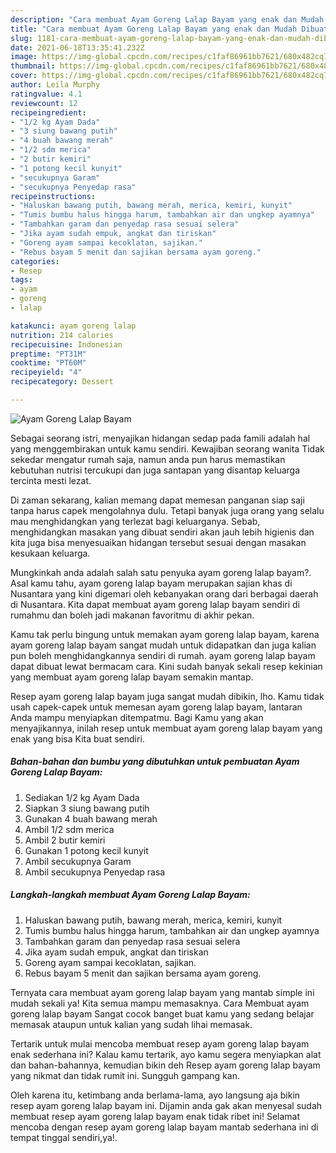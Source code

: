 ```yaml
---
description: "Cara membuat Ayam Goreng Lalap Bayam yang enak dan Mudah Dibuat"
title: "Cara membuat Ayam Goreng Lalap Bayam yang enak dan Mudah Dibuat"
slug: 1181-cara-membuat-ayam-goreng-lalap-bayam-yang-enak-dan-mudah-dibuat
date: 2021-06-18T13:35:41.232Z
image: https://img-global.cpcdn.com/recipes/c1faf86961bb7621/680x482cq70/ayam-goreng-lalap-bayam-foto-resep-utama.jpg
thumbnail: https://img-global.cpcdn.com/recipes/c1faf86961bb7621/680x482cq70/ayam-goreng-lalap-bayam-foto-resep-utama.jpg
cover: https://img-global.cpcdn.com/recipes/c1faf86961bb7621/680x482cq70/ayam-goreng-lalap-bayam-foto-resep-utama.jpg
author: Leila Murphy
ratingvalue: 4.1
reviewcount: 12
recipeingredient:
- "1/2 kg Ayam Dada"
- "3 siung bawang putih"
- "4 buah bawang merah"
- "1/2 sdm merica"
- "2 butir kemiri"
- "1 potong kecil kunyit"
- "secukupnya Garam"
- "secukupnya Penyedap rasa"
recipeinstructions:
- "Haluskan bawang putih, bawang merah, merica, kemiri, kunyit"
- "Tumis bumbu halus hingga harum, tambahkan air dan ungkep ayamnya"
- "Tambahkan garam dan penyedap rasa sesuai selera"
- "Jika ayam sudah empuk, angkat dan tiriskan"
- "Goreng ayam sampai kecoklatan, sajikan."
- "Rebus bayam 5 menit dan sajikan bersama ayam goreng."
categories:
- Resep
tags:
- ayam
- goreng
- lalap

katakunci: ayam goreng lalap 
nutrition: 214 calories
recipecuisine: Indonesian
preptime: "PT31M"
cooktime: "PT60M"
recipeyield: "4"
recipecategory: Dessert

---
```



![Ayam Goreng Lalap Bayam](https://img-global.cpcdn.com/recipes/c1faf86961bb7621/680x482cq70/ayam-goreng-lalap-bayam-foto-resep-utama.jpg)

Sebagai seorang istri, menyajikan hidangan sedap pada famili adalah hal yang menggembirakan untuk kamu sendiri. Kewajiban seorang  wanita Tidak sekedar mengatur rumah saja, namun anda pun harus memastikan kebutuhan nutrisi tercukupi dan juga santapan yang disantap keluarga tercinta mesti lezat.

Di zaman  sekarang, kalian memang dapat memesan panganan siap saji tanpa harus capek mengolahnya dulu. Tetapi banyak juga orang yang selalu mau menghidangkan yang terlezat bagi keluarganya. Sebab, menghidangkan masakan yang dibuat sendiri akan jauh lebih higienis dan kita juga bisa menyesuaikan hidangan tersebut sesuai dengan masakan kesukaan keluarga. 



Mungkinkah anda adalah salah satu penyuka ayam goreng lalap bayam?. Asal kamu tahu, ayam goreng lalap bayam merupakan sajian khas di Nusantara yang kini digemari oleh kebanyakan orang dari berbagai daerah di Nusantara. Kita dapat membuat ayam goreng lalap bayam sendiri di rumahmu dan boleh jadi makanan favoritmu di akhir pekan.

Kamu tak perlu bingung untuk memakan ayam goreng lalap bayam, karena ayam goreng lalap bayam sangat mudah untuk didapatkan dan juga kalian pun boleh menghidangkannya sendiri di rumah. ayam goreng lalap bayam dapat dibuat lewat bermacam cara. Kini sudah banyak sekali resep kekinian yang membuat ayam goreng lalap bayam semakin mantap.

Resep ayam goreng lalap bayam juga sangat mudah dibikin, lho. Kamu tidak usah capek-capek untuk memesan ayam goreng lalap bayam, lantaran Anda mampu menyiapkan ditempatmu. Bagi Kamu yang akan menyajikannya, inilah resep untuk membuat ayam goreng lalap bayam yang enak yang bisa Kita buat sendiri.

<!--inarticleads1-->

##### Bahan-bahan dan bumbu yang dibutuhkan untuk pembuatan Ayam Goreng Lalap Bayam:

1. Sediakan 1/2 kg Ayam Dada
1. Siapkan 3 siung bawang putih
1. Gunakan 4 buah bawang merah
1. Ambil 1/2 sdm merica
1. Ambil 2 butir kemiri
1. Gunakan 1 potong kecil kunyit
1. Ambil secukupnya Garam
1. Ambil secukupnya Penyedap rasa




<!--inarticleads2-->

##### Langkah-langkah membuat Ayam Goreng Lalap Bayam:

1. Haluskan bawang putih, bawang merah, merica, kemiri, kunyit
1. Tumis bumbu halus hingga harum, tambahkan air dan ungkep ayamnya
1. Tambahkan garam dan penyedap rasa sesuai selera
1. Jika ayam sudah empuk, angkat dan tiriskan
1. Goreng ayam sampai kecoklatan, sajikan.
1. Rebus bayam 5 menit dan sajikan bersama ayam goreng.




Ternyata cara membuat ayam goreng lalap bayam yang mantab simple ini mudah sekali ya! Kita semua mampu memasaknya. Cara Membuat ayam goreng lalap bayam Sangat cocok banget buat kamu yang sedang belajar memasak ataupun untuk kalian yang sudah lihai memasak.

Tertarik untuk mulai mencoba membuat resep ayam goreng lalap bayam enak sederhana ini? Kalau kamu tertarik, ayo kamu segera menyiapkan alat dan bahan-bahannya, kemudian bikin deh Resep ayam goreng lalap bayam yang nikmat dan tidak rumit ini. Sungguh gampang kan. 

Oleh karena itu, ketimbang anda berlama-lama, ayo langsung aja bikin resep ayam goreng lalap bayam ini. Dijamin anda gak akan menyesal sudah membuat resep ayam goreng lalap bayam enak tidak ribet ini! Selamat mencoba dengan resep ayam goreng lalap bayam mantab sederhana ini di tempat tinggal sendiri,ya!.

